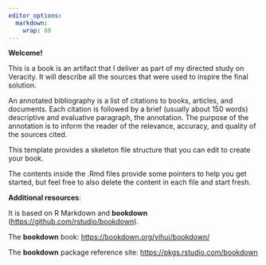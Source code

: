```yaml
---
editor_options: 
  markdown: 
    wrap: 80
---
```


**Welcome!**

This is a book is an artifact that I deliver as part of my directed study on
Veracity. It will describe all the sources that were used to inspire the final
solution.

An annotated bibliography is a list of citations to books, articles, and
documents. Each citation is followed by a brief (usually about 150 words)
descriptive and evaluative paragraph, the annotation. The purpose of the
annotation is to inform the reader of the relevance, accuracy, and quality of
the sources cited.

This template provides a skeleton file structure that you can edit to create
your book.

The contents inside the .Rmd files provide some pointers to help you get
started, but feel free to also delete the content in each file and start fresh.

**Additional resources**:

It is based on R Markdown and **bookdown**
(<https://github.com/rstudio/bookdown>).

The **bookdown** book: <https://bookdown.org/yihui/bookdown/>

The **bookdown** package reference site: <https://pkgs.rstudio.com/bookdown>

